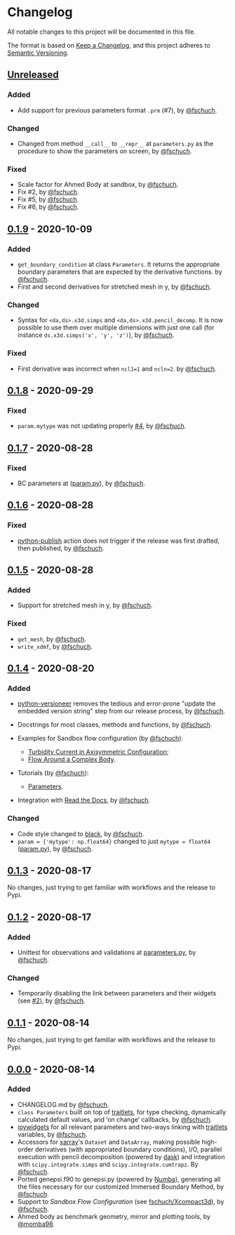 # Changelog

All notable changes to this project will be documented in this file.

The format is based on [Keep a Changelog](https://keepachangelog.com/en/1.0.0/),
and this project adheres to [Semantic Versioning](https://semver.org/spec/v2.0.0.html).

## [Unreleased]

### Added
- Add support for previous parameters format `.prm` (#7), by [@fschuch](https://github.com/fschuch).

### Changed
- Changed from method `__call__` to `__repr__` at `parameters.py` as the procedure to show the parameters on screen, by [@fschuch](https://github.com/fschuch).

### Fixed
- Scale factor for Ahmed Body at sandbox, by [@fschuch](https://github.com/fschuch).
- Fix #2, by [@fschuch](https://github.com/fschuch).
- Fix #5, by [@fschuch](https://github.com/fschuch).
- Fix #6, by [@fschuch](https://github.com/fschuch).

## [0.1.9] - 2020-10-09

### Added
- `get_boundary_condition` at class `Parameters`. It returns the appropriate boundary parameters that are
expected by the derivative functions. by [@fschuch](https://github.com/fschuch).
- First and second derivatives for stretched mesh in y, by [@fschuch](https://github.com/fschuch).

### Changed
- Syntax for `<da,ds>.x3d.simps` and `<da,ds>.x3d.pencil_decomp`. It is now possible to use them over multiple dimensions with just one call (for instance `ds.x3d.simps('x', 'y', 'z')`), by [@fschuch](https://github.com/fschuch).

### Fixed
- First derivative was incorrect when `ncl1=1` and `ncln=2`. by [@fschuch](https://github.com/fschuch).

## [0.1.8] - 2020-09-29

### Fixed
- `param.mytype` was not updating properly [#4](https://github.com/fschuch/xcompact3d_toolbox/issues/4), by [@fschuch](https://github.com/fschuch).

## [0.1.7] - 2020-08-28

### Fixed
- BC parameters at ([param.py](xcompact3d_toolbox\param.py)), by [@fschuch](https://github.com/fschuch).

## [0.1.6] - 2020-08-28

### Fixed
- [python-publish](.github/workflows/python-package.yml) action does not trigger if the release was first drafted, then published, by [@fschuch](https://github.com/fschuch).

## [0.1.5] - 2020-08-28

### Added
- Support for stretched mesh in y, by [@fschuch](https://github.com/fschuch).

### Fixed
- `get_mesh`, by [@fschuch](https://github.com/fschuch).
- `write_xdmf`, by [@fschuch](https://github.com/fschuch).

## [0.1.4] - 2020-08-20
### Added
- [python-versioneer](https://github.com/warner/python-versioneer) removes the tedious and error-prone "update the embedded version string" step from our release process, by [@fschuch](https://github.com/fschuch).
- Docstrings for most classes, methods and functions, by [@fschuch](https://github.com/fschuch).
- Examples for Sandbox flow configuration (by [@fschuch](https://github.com/fschuch)):

  - [Turbidity Current in Axisymmetric Configuration](docs\examples\Axisymmetric_flow.ipynb);
  - [Flow Around a Complex Body](docs\examples\Cylinder.ipynb).

- Tutorials (by [@fschuch](https://github.com/fschuch)):

  - [Parameters](docs\tutorial\parameters.ipynb).


- Integration with [Read the Docs](https://xcompact3d-toolbox.readthedocs.io/en/latest/), by [@fschuch](https://github.com/fschuch).

### Changed
- Code style changed to [black](https://github.com/psf/black), by [@fschuch](https://github.com/fschuch).
- `param = {'mytype': np.float64}` changed to just `mytype = float64` ([param.py](xcompact3d_toolbox\param.py)), by [@fschuch](https://github.com/fschuch).

## [0.1.3] - 2020-08-17
No changes, just trying to get familiar with workflows and the release to Pypi.

## [0.1.2] - 2020-08-17
### Added
- Unittest for observations and validations at [parameters.py](./xcompact3d_toolbox/parameters.py), by [@fschuch](https://github.com/fschuch).

### Changed
- Temporarily disabling the link between parameters and their widgets (see [#2](https://github.com/fschuch/xcompact3d_toolbox/issues/2)), by [@fschuch](https://github.com/fschuch).

## [0.1.1] - 2020-08-14
No changes, just trying to get familiar with workflows and the release to Pypi.

## [0.0.0] - 2020-08-14
### Added
- CHANGELOG.md by [@fschuch](https://github.com/fschuch).
- `class Parameters`  built on top of [traitlets](https://traitlets.readthedocs.io/en/stable/index.html), for type checking, dynamically calculated default values, and ‘on change’ callbacks, by [@fschuch](https://github.com/fschuch).
- [ipywidgets](https://ipywidgets.readthedocs.io/en/latest/) for all relevant parameters and two-ways linking with [traitlets](https://traitlets.readthedocs.io/en/stable/index.html) variables, by [@fschuch](https://github.com/fschuch).
- Accessors for [xarray](http://xarray.pydata.org/en/stable/)'s `Dataset` and `DataArray`, making possible high-order derivatives (with appropriated boundary conditions), I/O, parallel execution with pencil decomposition (powered by [dask](https://dask.org/)) and integration with `scipy.integrate.simps` and `scipy.integrate.cumtrapz`. By [@fschuch](https://github.com/fschuch).
- Ported genepsi.f90 to genepsi.py (powered by [Numba](http://numba.pydata.org/)), generating all the files necessary for our customized Immersed Boundary Method, by [@fschuch](https://github.com/fschuch).
- Support to *Sandbox Flow Configuration* (see [fschuch/Xcompact3d](https://github.com/fschuch/Xcompact3d/)), by [@fschuch](https://github.com/fschuch).
- Ahmed body as benchmark geometry, mirror and plotting tools, by [@momba98](https://github.com/momba98).

[Unreleased]: https://github.com/fschuch/xcompact3d_toolbox/compare/v0.1.9...HEAD
[0.1.9]: https://github.com/fschuch/xcompact3d_toolbox/compare/v0.1.8...v0.1.9
[0.1.8]: https://github.com/fschuch/xcompact3d_toolbox/compare/v0.1.7...v0.1.8
[0.1.7]: https://github.com/fschuch/xcompact3d_toolbox/compare/v0.1.6...v0.1.7
[0.1.6]: https://github.com/fschuch/xcompact3d_toolbox/compare/v0.1.5...v0.1.6
[0.1.5]: https://github.com/fschuch/xcompact3d_toolbox/compare/v0.1.4...v0.1.5
[0.1.4]: https://github.com/fschuch/xcompact3d_toolbox/compare/v0.1.3...v0.1.4
[0.1.3]: https://github.com/fschuch/xcompact3d_toolbox/compare/v0.1.2...v0.1.3
[0.1.2]: https://github.com/fschuch/xcompact3d_toolbox/compare/v0.1.1...v0.1.2
[0.1.1]: https://github.com/fschuch/xcompact3d_toolbox/compare/v0.0.0...v0.1.1
[0.0.0]: https://github.com/fschuch/xcompact3d_toolbox/releases/tag/v0.0.0

